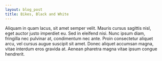 ```yaml
---
layout: blog_post
title: Bikes, Black and White
---
```


Aliquam in quam lacus, sit amet semper velit. Mauris cursus sagittis nisl, eget auctor justo imperdiet eu. Sed in eleifend nisi. Nunc ipsum diam, fringilla nec pulvinar at, condimentum nec ante. Proin consectetur aliquet arcu, vel cursus augue suscipit sit amet. Donec aliquet accumsan magna, vitae interdum eros gravida at. Aenean pharetra magna vitae ipsum congue hendrerit.


